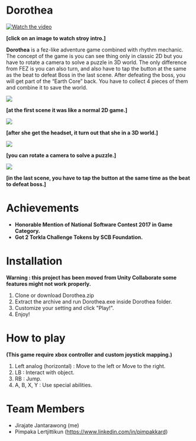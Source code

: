 # Dorothea

[![Watch the video](https://i.imgur.com/qmk7ML8.png)](https://vimeo.com/262011561)

**[click on an image to watch stroy intro.]**

**Dorothea** is a fez-like adventure game combined with rhythm mechanic. The concept of the game is you can see thing only in classic 2D but you have to rotate a camera to solve a puzzle in 3D world. The only difference from FEZ is you can also turn, and also have to tap the button at the same as the beat to defeat Boss in the last scene. After defeating the boss, you will get part of the “Earth Core” back. You have to collect 4 pieces of them and combine it to save the world.

![](https://media.giphy.com/media/ckBcXaxTG34trJ44h0/giphy.gif)

**[at the first scene it was like a normal 2D game.]**

![](https://media.giphy.com/media/kdER4QoSsFvUFnQIa9/giphy.gif)

**[after she get the headset, it turn out that she in a 3D world.]**

![](https://media.giphy.com/media/cJTUI3fSzRCEwH0rvk/giphy.gif)

**[you can rotate a camera to solve a puzzle.]**

![](https://media.giphy.com/media/LRfLbCIXOrVfau7P5F/giphy.gif)

**[in the last scene, you have to tap the button at the same time as the beat to defeat boss.]**

# Achievements
* **Honorable Mention of National Software Contest 2017 in Game Category.**
* **Got 2 Torkla Challenge Tokens by SCB Foundation.**

# Installation 
**Warning : this project has been moved from Unity Collaborate some features might not work properly.**
1. Clone or download Dorothea.zip
1. Extract the archive and run Dorothea.exe inside Dorothea folder.
1. Customize your setting and click "Play!".
1. Enjoy!

# How to play
**(This game require xbox controller and custom joystick mapping.)**
1. Left analog (horizontal) : Move to the left or Move to the right.
1. LB : Interact with object.
1. RB : Jump.
1. A, B, X, Y : Use special abilities.

# Team Members
* Jirajate Jantarawong (me)
* Pimpaka Lertjittikun (https://www.linkedin.com/in/pimpakkard)
